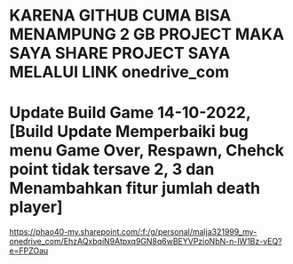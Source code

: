 # KARENA GITHUB CUMA BISA MENAMPUNG 2 GB PROJECT MAKA SAYA SHARE PROJECT SAYA MELALUI LINK onedrive_com
# Update Build Game 14-10-2022, [Build Update Memperbaiki bug menu Game Over, Respawn, Chehck point tidak tersave 2, 3 dan Menambahkan fitur jumlah death player]


https://phao40-my.sharepoint.com/:f:/g/personal/malja321999_my-onedrive_com/EhzAQxbqiN9Atpxq9GN8q6wBEYVPzioNbN-n-lW1Bz-vEQ?e=FPZOau